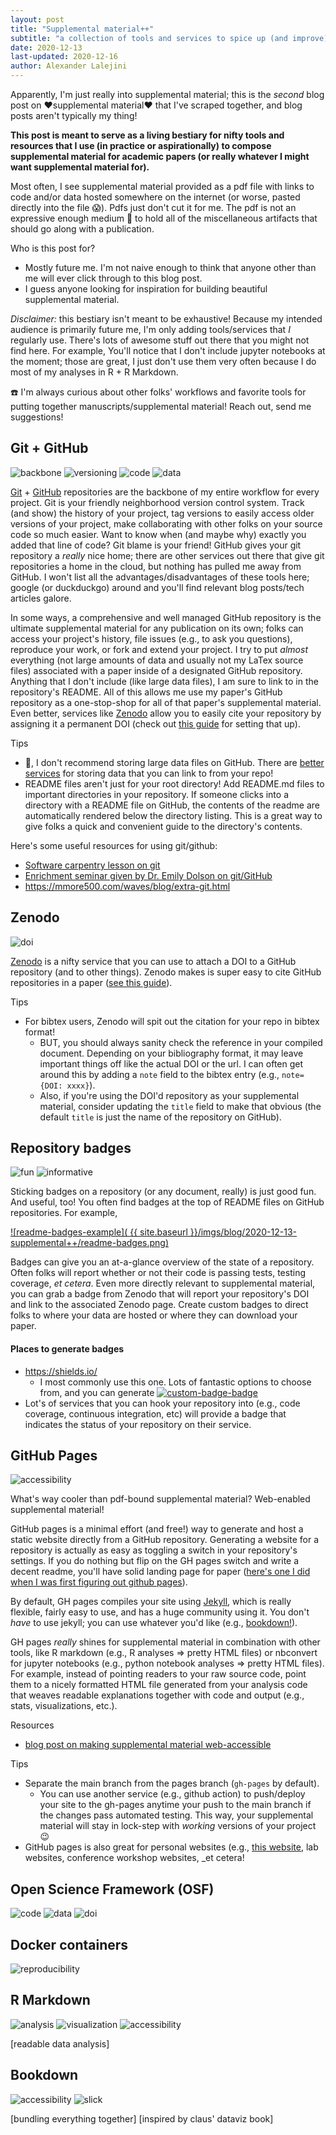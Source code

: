 ```yaml
---
layout: post
title: "Supplemental material++"
subtitle: "a collection of tools and services to spice up (and improve) your supplemental material"
date: 2020-12-13
last-updated: 2020-12-16
author: Alexander Lalejini
---
```


Apparently, I'm just really into supplemental material; this is the _second_ blog post on ❤️supplemental material❤️ that I've scraped together, and blog posts aren't typically my thing!

**This post is meant to serve as a living bestiary for nifty tools and resources that I use (in practice or aspirationally) to compose supplemental material for academic papers (or really whatever I might want supplemental material for).**

Most often, I see supplemental material provided as a pdf file with links to code and/or data hosted somewhere on the internet (or worse, pasted directly into the file 😱). Pdfs just don't cut it for me. The pdf is not an expressive enough medium 🎨 to hold all of the miscellaneous artifacts that should go along with a publication.

Who is this post for?

- Mostly future me. I'm not naive enough to think that anyone other than me will ever click through to this blog post.
- I guess anyone looking for inspiration for building beautiful supplemental material.

_Disclaimer:_ this bestiary isn't meant to be exhaustive! Because my intended audience is primarily future me, I'm only adding tools/services that _I_ regularly use. There's lots of awesome stuff out there that you might not find here. For example, You'll notice that I don't include jupyter notebooks at the moment; those are great, I just don't use them very often because I do most of my analyses in R + R Markdown.

☎️ I'm always curious about other folks' workflows and favorite tools for putting together manuscripts/supplemental material! Reach out, send me suggestions!

## Git + GitHub
![backbone](https://img.shields.io/badge/-backbone-ff69b4)
![versioning](https://img.shields.io/badge/-versioning-ff69b4)
![code](https://img.shields.io/badge/-code%20storage-ff69b4)
![data](https://img.shields.io/badge/-data%20storage%20(only%20a%20little)-ff69b4)

[Git](https://git-scm.com/) + [GitHub](https://github.com/) repositories are the backbone of my entire workflow for every project.
Git is your friendly neighborhood version control system.
Track (and show) the history of your project, tag versions to easily access older versions of your project, make collaborating with other folks on your source code so much easier.
Want to know when (and maybe why) exactly you added that line of code? Git blame is your friend!
GitHub gives your git repository a _really_ nice home; there are other services out there that give git repositories a home in the cloud, but nothing has pulled me away from GitHub.
I won't list all the advantages/disadvantages of these tools here; google (or duckduckgo) around and you'll find relevant blog posts/tech articles galore.

In some ways, a comprehensive and well managed GitHub repository is the ultimate supplemental material for any publication on its own; folks can access your project's history, file issues (e.g., to ask you questions), reproduce your work, or fork and extend your project.
I try to put _almost_ everything (not large amounts of data and usually not my LaTex source files) associated with a paper inside of a designated GitHub repository.
Anything that I don't include (like large data files), I am sure to link to in the repository's README.
All of this allows me use my paper's GitHub repository as a one-stop-shop for all of that paper's supplemental material.
Even better, services like [Zenodo](https://zenodo.org/) allow you to easily cite your repository by assigning it a permanent DOI (check out [this guide](https://lalejini.com/2020/04/02/gh-supplemental-material-guide.html) for setting that up).

Tips
- 🛑, I don't recommend storing large data files on GitHub. There are [better services](#open-science-framework-osf) for storing data that you can link to from your repo!
- README files aren't just for your root directory! Add README.md files to important directories in your repository. If someone clicks into a directory with a README file on GitHub, the contents of the readme are automatically rendered below the directory listing. This is a great way to give folks a quick and convenient guide to the directory's contents.

Here's some useful resources for using git/github:

- [Software carpentry lesson on git](http://swcarpentry.github.io/git-novice/)
- [Enrichment seminar given by Dr. Emily Dolson on git/GitHub](https://mmore500.com/waves/enrichment/week1.html)
- <https://mmore500.com/waves/blog/extra-git.html>

## Zenodo
![doi](https://img.shields.io/badge/-citable%20doi-ff69b4)

[Zenodo](https://zenodo.org/) is a nifty service that you can use to attach a DOI to a GitHub repository (and to other things).
Zenodo makes is super easy to cite GitHub repositories in a paper ([see this guide](https://lalejini.com/2020/04/02/gh-supplemental-material-guide.html)).

Tips

- For bibtex users, Zenodo will spit out the citation for your repo in bibtex format!
  - BUT, you should always sanity check the reference in your compiled document. Depending on your bibliography format, it may leave important things off like the actual DOI or the url. I can often get around this by adding a `note` field to the bibtex entry (e.g., `note={DOI: xxxx}`).
  - Also, if you're using the DOI'd repository as your supplemental material, consider updating the `title` field to make that obvious (the default `title` is just the name of the repository on GitHub).


## Repository badges
![fun](https://img.shields.io/badge/-fun-ff69b4)
![informative](https://img.shields.io/badge/-information%20at%20a%20glance-ff69b4)

Sticking badges on a repository (or any document, really) is just good fun. And useful, too!
You often find badges at the top of README files on GitHub repositories. For example,

[![readme-badges-example]( {{ site.baseurl }}/imgs/blog/2020-12-13-supplemental++/readme-badges.png)](https://github.com/amlalejini/Tag-based-Genetic-Regulation-for-LinearGP)

Badges can give you an at-a-glance overview of the state of a repository.
Often folks will report whether or not their code is passing tests, testing coverage, _et cetera_.
Even more directly relevant to supplemental material, you can grab a badge from Zenodo that will report your repository's DOI and link to the associated Zenodo page.
Create custom badges to direct folks to where your data are hosted or where they can download your paper.

#### Places to generate badges

- <https://shields.io/>
  - I most commonly use this one. Lots of fantastic options to choose from, and you can generate [![custom-badge-badge](https://img.shields.io/badge/custom-badges%21%21-blueviolet)](https://shields.io/#your-badge)
- Lot's of services that you can hook your repository into (e.g., code coverage, continuous integration, etc) will provide a badge that indicates the status of your repository on their service.

## GitHub Pages
![accessibility](https://img.shields.io/badge/-web%20accessibility-ff69b4)

What's way cooler than pdf-bound supplemental material? Web-enabled supplemental material!

GitHub pages is a minimal effort (and free!) way to generate and host a static website directly from a GitHub repository.
Generating a website for a repository is actually as easy as toggling a switch in your repository's settings.
If you do nothing but flip on the GH pages switch and write a decent readme, you'll have solid landing page for paper ([here's one I did when I was first figuring out github pages](https://lalejini.com/GECCO-2018-Evolving-Event-driven-Programs-with-SignalGP/)).

By default, GH pages compiles your site using [Jekyll](https://jekyllrb.com/), which is really flexible, fairly easy to use, and has a huge community using it.
You don't _have_ to use jekyll; you can use whatever you'd like (e.g., [bookdown!](#bookdown)).

GH pages _really_ shines for supplemental material in combination with other tools, like R markdown (e.g., R analyses => pretty HTML files) or nbconvert for jupyter notebooks (e.g., python notebook analyses => pretty HTML files). For example, instead of pointing readers to your raw source code, point them to a nicely formatted HTML file generated from your analysis code that weaves readable explanations together with code and output (e.g., stats, visualizations, etc.).

Resources

- [blog post on making supplemental material web-accessible](https://lalejini.com/2020/04/02/gh-supplemental-material-guide.html#bonus-make-your-supplemental-material-web-accessible)

Tips

- Separate the main branch from the pages branch (`gh-pages` by default).
  - You can use another service (e.g., github action) to push/deploy your site to the gh-pages anytime your push to the main branch if the changes pass automated testing. This way, your supplemental material will stay in lock-step with _working_ versions of your project 😉
- GitHub pages is also great for personal websites (e.g., [this website](https://github.com/amlalejini/amlalejini.github.io), lab websites, conference workshop websites, _et cetera!

## Open Science Framework (OSF)
![code](https://img.shields.io/badge/-code%20storage-ff69b4)
![data](https://img.shields.io/badge/-data%20storage-ff69b4)
![doi](https://img.shields.io/badge/-citable%20doi-ff69b4)

## Docker containers
![reproducibility](https://img.shields.io/badge/-reproducibility-ff69b4
)

## R Markdown
![analysis](https://img.shields.io/badge/-data%20analysis-ff69b4)
![visualization](https://img.shields.io/badge/-visualization-ff69b4)
![accessibility](https://img.shields.io/badge/-web%20accessibility-ff69b4)

[readable data analysis]

## Bookdown
![accessibility](https://img.shields.io/badge/-web%20accessibility-ff69b4)
![slick](https://img.shields.io/badge/-it%20just%20looks%20slick-ff69b4)

[bundling everything together]
[inspired by claus' dataviz book]



